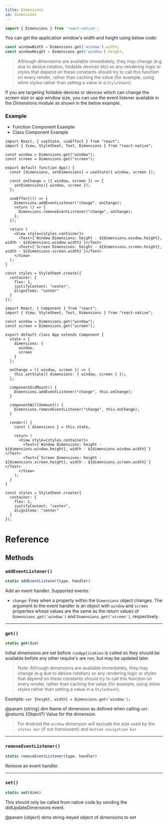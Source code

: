 ```yaml
---
title: Dimensions
id: dimensions
---
```


```jsx
import { Dimensions } from 'react-native';
```

You can get the application window's width and height using below code:

```jsx
const windowWidth = Dimensions.get('window').width;
const windowHeight = Dimensions.get('window').height;
```

> Although dimensions are available immediately, they may change (e.g due to device rotation, foldable devices etc) so any rendering logic or styles that depend on these constants should try to call this function on every render, rather than caching the value (for example, using inline styles rather than setting a value in a `StyleSheet`).

If you are targeting foldable devices or devices which can change the screen size or app window size, you can use the event listener available in the Dimensions module as shown in the below example.

### Example

<div class="toggler">
  <ul role="tablist" class="toggle-syntax">
    <li id="functional" class="button-functional" aria-selected="false" role="tab" tabindex="0" aria-controls="functionaltab" onclick="displayTabs('syntax', 'functional')">
      Function Component Example
    </li>
    <li id="classical" class="button-classical" aria-selected="false" role="tab" tabindex="0" aria-controls="classicaltab" onclick="displayTabs('syntax', 'classical')">
      Class Component Example
    </li>
  </ul>
</div>

<block class="functional syntax" />

```SnackPlayer name=Dimensions
import React, { useState, useEffect } from "react";
import { View, StyleSheet, Text, Dimensions } from "react-native";

const window = Dimensions.get("window");
const screen = Dimensions.get("screen");

export default function App() {
  const [dimensions, setDimensions] = useState({ window, screen });

  const onChange = ({ window, screen }) => {
    setDimensions({ window, screen });
  };

  useEffect(() => {
    Dimensions.addEventListener("change", onChange);
    return () => {
      Dimensions.removeEventListener("change", onChange);
    };
  });

  return (
    <View style={styles.container}>
      <Text>{`Window Dimensions: height - ${dimensions.window.height}, width - ${dimensions.window.width}`}</Text>
      <Text>{`Screen Dimensions: height - ${dimensions.screen.height}, width - ${dimensions.screen.width}`}</Text>
    </View>
  );
}

const styles = StyleSheet.create({
  container: {
    flex: 1,
    justifyContent: "center",
    alignItems: "center"
  }
});
```

<block class="classical syntax" />

```SnackPlayer name=Dimensions
import React, { Component } from "react";
import { View, StyleSheet, Text, Dimensions } from "react-native";

const window = Dimensions.get("window");
const screen = Dimensions.get("screen");

export default class App extends Component {
  state = {
    dimensions: {
      window,
      screen
    }
  };

  onChange = ({ window, screen }) => {
    this.setState({ dimensions: { window, screen } });
  };

  componentDidMount() {
    Dimensions.addEventListener("change", this.onChange);
  }

  componentWillUnmount() {
    Dimensions.removeEventListener("change", this.onChange);
  }

  render() {
    const { dimensions } = this.state;

    return (
      <View style={styles.container}>
        <Text>{`Window Dimensions: height - ${dimensions.window.height}, width - ${dimensions.window.width}`}</Text>
        <Text>{`Screen Dimensions: height - ${dimensions.screen.height}, width - ${dimensions.screen.width}`}</Text>
      </View>
    );
  }
}

const styles = StyleSheet.create({
  container: {
    flex: 1,
    justifyContent: "center",
    alignItems: "center"
  }
});
```

<block class="endBlock syntax" />

# Reference

## Methods

### `addEventListener()`

```jsx
static addEventListener(type, handler)
```

Add an event handler. Supported events:

- `change`: Fires when a property within the `Dimensions` object changes. The argument to the event handler is an object with `window` and `screen` properties whose values are the same as the return values of `Dimensions.get('window')` and `Dimensions.get('screen')`, respectively.

---

### `get()`

```jsx
static get(dim)
```

Initial dimensions are set before `runApplication` is called so they should be available before any other require's are run, but may be updated later.

> Note: Although dimensions are available immediately, they may change (e.g due to device rotation) so any rendering logic or styles that depend on these constants should try to call this function on every render, rather than caching the value (for example, using inline styles rather than setting a value in a `StyleSheet`).

Example: `var {height, width} = Dimensions.get('window');`

@param {string} dim Name of dimension as defined when calling `set`. @returns {Object?} Value for the dimension.

> For Android the `window` dimension will exclude the size used by the `status bar` (if not translucent) and `bottom navigation bar`

---

### `removeEventListener()`

```jsx
static removeEventListener(type, handler)
```

Remove an event handler.

---

### `set()`

```jsx
static set(dims)
```

This should only be called from native code by sending the didUpdateDimensions event.

@param {object} dims string-keyed object of dimensions to set

